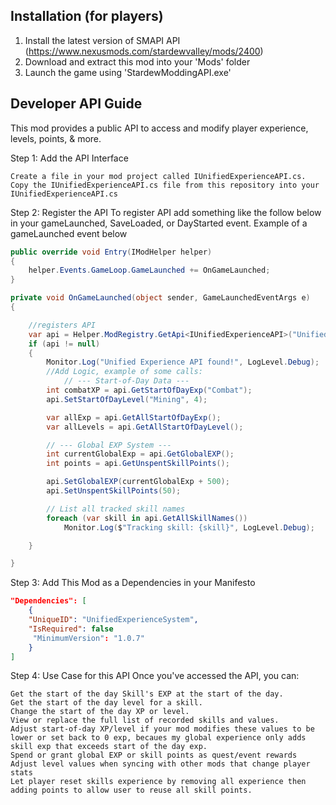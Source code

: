 ﻿
## Installation (for players)

1. Install the latest version of SMAPI API (https://www.nexusmods.com/stardewvalley/mods/2400)
2. Download and extract this mod into your 'Mods' folder
3. Launch the game using 'StardewModdingAPI.exe'

## Developer API Guide
This mod provides a public API to access and modify player experience, levels, points, & more.

Step 1: Add the API Interface

    Create a file in your mod project called IUnifiedExperienceAPI.cs.
    Copy the IUnifiedExperienceAPI.cs file from this repository into your IUnifiedExperienceAPI.cs


Step 2: Register the API
To register API add something like the follow below in your gameLaunched, SaveLoaded, or DayStarted event. Example of a gameLaunched event below
```csharp
public override void Entry(IModHelper helper)
{
    helper.Events.GameLoop.GameLaunched += OnGameLaunched;
}

private void OnGameLaunched(object sender, GameLaunchedEventArgs e)
{

    //registers API
    var api = Helper.ModRegistry.GetApi<IUnifiedExperienceAPI>("UnifiedExperienceSystem");
    if (api != null)
    {
        Monitor.Log("Unified Experience API found!", LogLevel.Debug);
        //Add Logic, example of some calls:
            // --- Start-of-Day Data ---
        int combatXP = api.GetStartOfDayExp("Combat");
        api.SetStartOfDayLevel("Mining", 4);

        var allExp = api.GetAllStartOfDayExp();
        var allLevels = api.GetAllStartOfDayLevel();

        // --- Global EXP System ---
        int currentGlobalExp = api.GetGlobalEXP();
        int points = api.GetUnspentSkillPoints();

        api.SetGlobalEXP(currentGlobalExp + 500);
        api.SetUnspentSkillPoints(50);

        // List all tracked skill names
        foreach (var skill in api.GetAllSkillNames())
            Monitor.Log($"Tracking skill: {skill}", LogLevel.Debug);

    }

}
```
  
Step 3: Add This Mod as a Dependencies in your Manifesto
```json
"Dependencies": [
    {
    "UniqueID": "UnifiedExperienceSystem",
    "IsRequired": false
     "MinimumVersion": "1.0.7"
    }
]
```

Step 4: Use Case for this API
Once you've accessed the API, you can:

    Get the start of the day Skill's EXP at the start of the day.
    Get the start of the day level for a skill.
    Change the start of the day XP or level.
    View or replace the full list of recorded skills and values.
    Adjust start-of-day XP/level if your mod modifies these values to be lower or set back to 0 exp, becaues my global experience only adds skill exp that exceeds start of the day exp.
    Spend or grant global EXP or skill points as quest/event rewards
    Adjust level values when syncing with other mods that change player stats
    Let player reset skills experience by removing all experience then adding points to allow user to reuse all skill points.
       